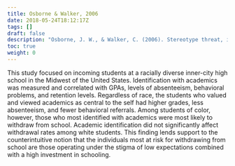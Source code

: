```yaml
---
title: Osborne & Walker, 2006
date: 2018-05-24T18:12:17Z
tags: []
draft: false
description: "Osborne, J. W., & Walker, C. (2006). Stereotype threat, identification with academics, and withdrawal from school: Why the most successful students of colour might be the most likely to withdraw. *Educational Psychology, 26,* 563-577."
toc: true
weight: 0
---
```


This study focused on incoming students at a racially diverse inner-city high school in the Midwest of the United States. Identification with academics was measured and correlated with GPAs, levels of absenteeism, behavioral problems, and retention levels. Regardless of race, the students who valued and viewed academics as central to the self had higher grades, less absenteeism, and fewer behavioral referrals. Among students of color, however, those who most identified with academics were most likely to withdraw from school. Academic identification did not significantly affect withdrawal rates among white students. This finding lends support to the counterintuitive notion that the individuals most at risk for withdrawing from school are those operating under the stigma of low expectations combined with a high investment in schooling.
